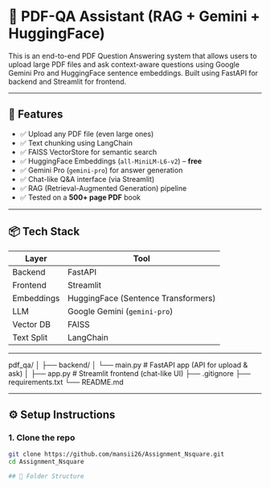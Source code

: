 # 📄 PDF-QA Assistant (RAG + Gemini + HuggingFace)

This is an end-to-end PDF Question Answering system that allows users to upload large PDF files and ask context-aware questions using Google Gemini Pro and HuggingFace sentence embeddings. Built using FastAPI for backend and Streamlit for frontend.

---

## 🚀 Features

- ✅ Upload any PDF file (even large ones)
- ✅ Text chunking using LangChain
- ✅ FAISS VectorStore for semantic search
- ✅ HuggingFace Embeddings (`all-MiniLM-L6-v2`) – **free**
- ✅ Gemini Pro (`gemini-pro`) for answer generation
- ✅ Chat-like Q&A interface (via Streamlit)
- ✅ RAG (Retrieval-Augmented Generation) pipeline
- ✅ Tested on a **500+ page PDF** book

---

## 📦 Tech Stack

| Layer       | Tool                             |
|-------------|----------------------------------|
| Backend     | FastAPI                          |
| Frontend    | Streamlit|
| Embeddings  | HuggingFace (Sentence Transformers) |
| LLM         | Google Gemini (`gemini-pro`)     |
| Vector DB   | FAISS                            |
| Text Split  | LangChain                        |

---
pdf_qa/
│
├── backend/
│ └── main.py # FastAPI app (API for upload & ask)
│
├── app.py # Streamlit frontend (chat-like UI)
├── .gitignore
├── requirements.txt
└── README.md




---

## ⚙️ Setup Instructions

### 1. Clone the repo
```bash
git clone https://github.com/mansii26/Assignment_Nsquare.git
cd Assignment_Nsquare

## 📁 Folder Structure

